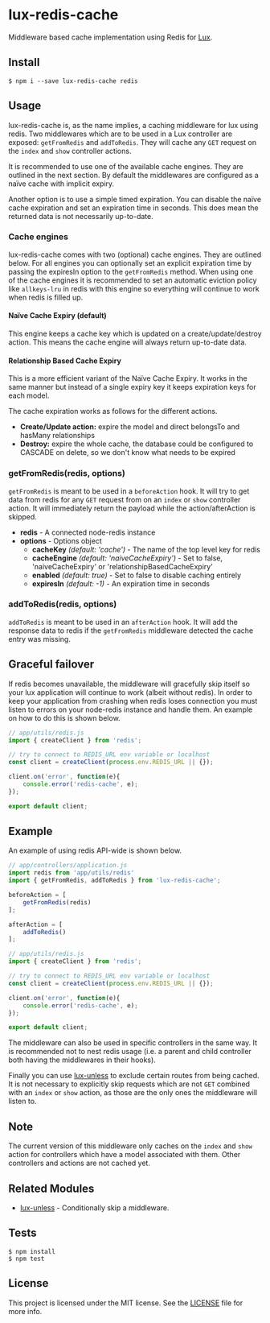 # lux-redis-cache
Middleware based cache implementation using Redis for [Lux](https://github.com/postlight/lux).

## Install

    $ npm i --save lux-redis-cache redis

## Usage
lux-redis-cache is, as the name implies, a caching middleware for lux using redis. Two middlewares which are to be used in a Lux controller are exposed: `getFromRedis` and `addToRedis`. They will cache any `GET` request on the `index` and `show` controller actions.

It is recommended to use one of the available cache engines. They are outlined in the next section. By default the middlewares are configured as a naïve cache with implicit expiry.

Another option is to use a simple timed expiration. You can disable the naïve cache expiration and set an expiration time in seconds. This does mean the returned data is not necessarily up-to-date.

### Cache engines
lux-redis-cache comes with two (optional) cache engines. They are outlined below. For all engines you can optionally set an explicit expiration time by passing the expiresIn option to the `getFromRedis` method. When using one of the cache engines it is recommended to set an automatic eviction policy like `allkeys-lru` in redis with this engine so everything will continue to work when redis is filled up.

#### Naïve Cache Expiry (default)
This engine keeps a cache key which is updated on a create/update/destroy action. This means the cache engine will always return up-to-date data.

#### Relationship Based Cache Expiry
This is a more efficient variant of the Naïve Cache Expiry. It works in the same manner but instead of a single expiry key it keeps expiration keys for each model.

The cache expiration works as follows for the different actions.
- **Create/Update action:** expire the model and direct belongsTo and hasMany relationships
- **Destroy:** expire the whole cache, the database could be configured to CASCADE on delete, so we don't know what needs to be expired

### getFromRedis(redis, options)
`getFromRedis` is meant to be used in a `beforeAction` hook. It will try to get data from redis for any `GET` request from on an `index` or `show` controller action. It will immediately return the payload while the action/afterAction is skipped. 

- **redis** - A connected node-redis instance
- **options** - Options object
  - **cacheKey** *(default: 'cache')* - The name of the top level key for redis
  - **cacheEngine** *(default: 'naiveCacheExpiry')* - Set to false, 'naiveCacheExpiry' or 'relationshipBasedCacheExpiry'
  - **enabled** *(default: true)* - Set to false to disable caching entirely
  - **expiresIn** *(default: -1)* - An expiration time in seconds

### addToRedis(redis, options)
`addToRedis` is meant to be used in an `afterAction` hook. It will add the response data to redis if the `getFromRedis` middleware detected the cache entry was missing.

## Graceful failover
If redis becomes unavailable, the middleware will gracefully skip itself so your lux application will continue to work (albeit without redis). In order to keep your application from crashing when redis loses connection you must listen to errors on your node-redis instance and handle them. An example on how to do this is shown below.

```javascript
// app/utils/redis.js
import { createClient } from 'redis';

// try to connect to REDIS_URL env variable or localhost
const client = createClient(process.env.REDIS_URL || {});

client.on('error', function(e){
    console.error('redis-cache', e);
});

export default client;
```

## Example
An example of using redis API-wide is shown below.

```javascript
// app/controllers/application.js
import redis from 'app/utils/redis'
import { getFromRedis, addToRedis } from 'lux-redis-cache';

beforeAction = [
    getFromRedis(redis)
];

afterAction = [
    addToRedis()
];

```

```javascript
// app/utils/redis.js
import { createClient } from 'redis';

// try to connect to REDIS_URL env variable or localhost
const client = createClient(process.env.REDIS_URL || {});

client.on('error', function(e){
    console.error('redis-cache', e);
});

export default client;
```

The middleware can also be used in specific controllers in the same way. It is recommended not to nest redis usage (i.e. a parent and child controller both having the middlewares in their hooks).

Finally you can use [lux-unless](https://github.com/nickschot/lux-unless) to exclude certain routes from being cached. It is not necessary to explicitly skip requests which are not `GET` combined with an `index` or `show` action, as those are the only ones the middleware will listen to.

## Note
The current version of this middleware only caches on the `index` and `show` action for controllers which have a model associated with them. Other controllers and actions are not cached yet.

## Related Modules

- [lux-unless](https://github.com/nickschot/lux-unless) - Conditionally skip a middleware.

## Tests

    $ npm install
    $ npm test

## License
This project is licensed under the MIT license. See the [LICENSE](LICENSE) file for more info.
